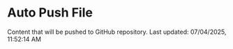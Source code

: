 # Auto Push File

Content that will be pushed to GitHub repository.
Last updated: 07/04/2025, 11:52:14 AM
